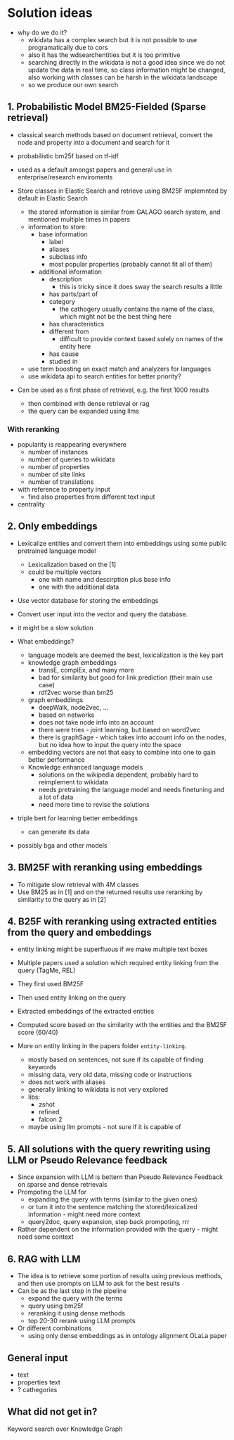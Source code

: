 # Solution ideas

- why do we do it?
  - wikidata has a complex search but it is not possible to use programatically due to cors
  - also it has the wdsearchentities but it is too primitive
  - searching directly in the wikidata is not a good idea since we do not update the data in real time, so class information might be changed, also working with classes can be harsh in the wikidata landscape
  - so we produce our own search

## 1. Probabilistic Model BM25-Fielded (Sparse retrieval)

- classical search methods based on document retrieval, convert the node and property into a document and search for it
- probabilistic bm25f based on tf-idf
- used as a default amongst papers and general use in enterprise/research enviroments

- Store classes in Elastic Search and retrieve using BM25F implemnted by default in Elastic Search
  - the stored information is similar from GALAGO search system, and mentioned multiple times in papers
  - information to store:
    - base information
      - label
      - aliases
      - subclass info
      - most popular properties (probably cannot fit all of them)
    - additional information
      - description
        - this is tricky since it does sway the search results a little
      - has parts/part of
      - category
        - the cathogery usually contains the name of the class, which might not be the best thing here
      - has characteristics
      - different from  
        - difficult to provide context based solely on names of the entity here
      - has cause 
      - studied in
  - use term boosting on exact match and analyzers for languages
  - use wikidata api to search entities for better priority?

- Can be used as a first phase of retrieval, e.g. the first 1000 results
  - then combined with dense retrieval or rag
  - the query can be expanded using llms

### With reranking

- popularity is reappearing everywhere
  - number of instances
  - number of queries to wikidata
  - number of properties
  - number of site links
  - number of translations
- with reference to property input
  - find also properties from different text input
- centrality

## 2. Only embeddings

- Lexicalize entities and convert them into embeddings using some public pretrained language model
  - Lexicalization based on the [1]
  - could be multiple vectors
    - one with name and descirption plus base info
    - one with the additional data
- Use vector database for storing the embeddings
- Convert user input into the vector and query the database.
- it might be a slow solution

- What embeddings?
  - language models are deemed the best, lexicalization is the key part
  - knowledge graph embeddings
    - transE, complEx, and many more
    - bad for similarity but good for link prediction (their main use case)
    - rdf2vec worse than bm25
  - graph embeddings
    - deepWalk, node2vec, ...
    - based on networks
    - does not take node info into an account
    - there were tries - joint learning, but based on word2vec
    - there is graphSage - which takes into account info on the nodes, but no idea how to input the query into the space
  - embedding vectors are not that easy to combine into one to gain better performance
  - Knowledge enhanced language models
    - solutions on the wikipedia dependent, probably hard to reimplement to wikidata
    - needs pretraining the language model and needs finetuning and a lot of data
    - need more time to revise the solutions

- triple bert for learning better embeddings
  - can generate its data
- possibly bga and other models 

## 3. BM25F with reranking using embeddings

- To mitigate slow retrieval with 4M classes
- Use BM25 as in [1] and on the returned results use reranking by similarity to the query as in [2]

## 4. B25F with reranking using extracted entities from the query and embeddings

- entity linking might be superfluous if we make multiple text boxes

- Multiple papers used a solution which required entity linking from the query (TagMe, REL)
- They first used BM25F
- Then used entity linking on the query
- Extracted embeddings of the extracted entities
- Computed score based on the similarity with the entities and the BM25F score (60/40)

- More on entity linking in the papers folder `entity-linking`.
    - mostly based on sentences, not sure if its capable of finding keywords
    - missing data, very old data, missing code or instructions
    - does not work with aliases
    - generally linking to wikidata is not very explored
    - libs:
      - zshot
      - refined
      - falcon 2
    - maybe using llm prompts - not sure if it is capable of

## 5. All solutions with the query rewriting using LLM or Pseudo Relevance feedback

- Since expansion with LLM is bettern than Pseudo Relevance Feedback on sparse and dense retrievals
- Prompoting the LLM for
  - expanding the query with terms (similar to the given ones) 
  - or turn it into the sentence matching the stored/lexicalized information - might need more context
  - query2doc, query expansion, step back prompoting, rrr
- Rather dependent on the information provided with the query - might need some context

## 6. RAG with LLM

- The idea is to retrieve some portion of results using previous methods, and then use prompts on LLM to ask for the best results
- Can be as the last step in the pipeline 
  - expand the query with the terms
  - query using bm25f
  - reranking it using dense methods
  - top 20-30 rerank using LLM prompts
- Or different combinations
  - using only dense embeddings as in ontology alignment OLaLa paper

## General input

- text
- properties text
- ? cathegories

## What did not get in?

Keyword search over Knowledge Graph


